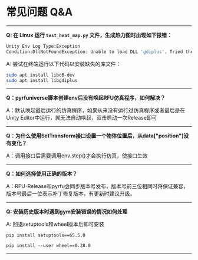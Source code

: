 # 常见问题 Q&A

---

**Q: 在 Linux 运行 `test_heat_map.py` 文件，生成热力图时出现如下报错：**

```bash
Unity Env Log Type:Exception
Condition:DllNotFoundException: Unable to load DLL 'gdiplus'. Tried the load the following dynamic libraries: Unable to load dynamic library 'gdiplus' because of 'Failed to open the requested dynamic library (0x06000000) dlerror() = gdiplus: cannot open shared object file: No such file or directory
```

A: 尝试在终端运行以下代码以安装缺失的库文件：

```bash
sudo apt install libc6-dev
sudo apt install libgdiplus
```

---

**Q：pyrfuniverse脚本创建env后没有唤起RFU仿真程序，如何解决？**

A：默认唤起最后运行的仿真程序，如果从来没有运行过仿真程序或者最后是在Unity Editor中运行，就无法自动唤起，双击启动一次Release即可

---

**Q：为什么使用SetTransform接口设置一个物体位置后，从data["position"]没有变化？**

A：调用接口后需要调用env.step()才会执行仿真，使接口生效

---

**Q：如何选择使用正确的版本？**

A：RFU-Release和pyrfu会同步版本号发布，版本号前三位相同时将保证兼容，版本号最后一位表示补丁修复版本，有更新时建议升级。

---

**Q: 安装历史版本时遇到gym安装错误的情况如何处理**

A: 回退setuptools和wheel版本后即可安装

```
pip install setuptools==65.5.0

pip install --user wheel==0.38.0
```

---

